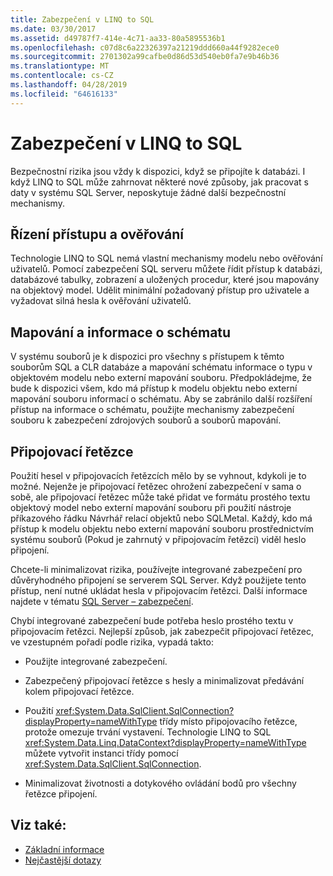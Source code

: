 ```yaml
---
title: Zabezpečení v LINQ to SQL
ms.date: 03/30/2017
ms.assetid: d49787f7-414e-4c71-aa33-80a5895536b1
ms.openlocfilehash: c07d8c6a22326397a21219ddd660a44f9282ece0
ms.sourcegitcommit: 2701302a99cafbe0d86d53d540eb0fa7e9b46b36
ms.translationtype: MT
ms.contentlocale: cs-CZ
ms.lasthandoff: 04/28/2019
ms.locfileid: "64616133"
---
```

# <a name="security-in-linq-to-sql"></a>Zabezpečení v LINQ to SQL
Bezpečnostní rizika jsou vždy k dispozici, když se připojíte k databázi. I když LINQ to SQL může zahrnovat některé nové způsoby, jak pracovat s daty v systému SQL Server, neposkytuje žádné další bezpečnostní mechanismy.  
  
## <a name="access-control-and-authentication"></a>Řízení přístupu a ověřování  
 Technologie LINQ to SQL nemá vlastní mechanismy modelu nebo ověřování uživatelů. Pomocí zabezpečení SQL serveru můžete řídit přístup k databázi, databázové tabulky, zobrazení a uložených procedur, které jsou mapovány na objektový model. Udělit minimální požadovaný přístup pro uživatele a vyžadovat silná hesla k ověřování uživatelů.  
  
## <a name="mapping-and-schema-information"></a>Mapování a informace o schématu  
 V systému souborů je k dispozici pro všechny s přístupem k těmto souborům SQL a CLR databáze a mapování schématu informace o typu v objektovém modelu nebo externí mapování souboru. Předpokládejme, že bude k dispozici všem, kdo má přístup k modelu objektu nebo externí mapování souboru informací o schématu. Aby se zabránilo další rozšíření přístup na informace o schématu, použijte mechanismy zabezpečení souboru k zabezpečení zdrojových souborů a souborů mapování.  
  
## <a name="connection-strings"></a>Připojovací řetězce  
 Použití hesel v připojovacích řetězcích mělo by se vyhnout, kdykoli je to možné. Nejenže je připojovací řetězec ohrožení zabezpečení v sama o sobě, ale připojovací řetězec může také přidat ve formátu prostého textu objektový model nebo externí mapování souboru při použití nástroje příkazového řádku Návrhář relací objektů nebo SQLMetal. Každý, kdo má přístup k modelu objektu nebo externí mapování souboru prostřednictvím systému souborů (Pokud je zahrnutý v připojovacím řetězci) viděl heslo připojení.  
  
 Chcete-li minimalizovat rizika, používejte integrované zabezpečení pro důvěryhodného připojení se serverem SQL Server. Když použijete tento přístup, není nutné ukládat hesla v připojovacím řetězci. Další informace najdete v tématu [SQL Server – zabezpečení](../../../../../../docs/framework/data/adonet/sql/sql-server-security.md).  
  
 Chybí integrované zabezpečení bude potřeba heslo prostého textu v připojovacím řetězci. Nejlepší způsob, jak zabezpečit připojovací řetězec, ve vzestupném pořadí podle rizika, vypadá takto:  
  
- Použijte integrované zabezpečení.  
  
- Zabezpečený připojovací řetězce s hesly a minimalizovat předávání kolem připojovací řetězce.  
  
- Použití <xref:System.Data.SqlClient.SqlConnection?displayProperty=nameWithType> třídy místo připojovacího řetězce, protože omezuje trvání vystavení. Technologie LINQ to SQL <xref:System.Data.Linq.DataContext?displayProperty=nameWithType> můžete vytvořit instanci třídy pomocí <xref:System.Data.SqlClient.SqlConnection>.  
  
- Minimalizovat životnosti a dotykového ovládání bodů pro všechny řetězce připojení.  
  
## <a name="see-also"></a>Viz také:

- [Základní informace](../../../../../../docs/framework/data/adonet/sql/linq/background-information.md)
- [Nejčastější dotazy](../../../../../../docs/framework/data/adonet/sql/linq/frequently-asked-questions.md)
